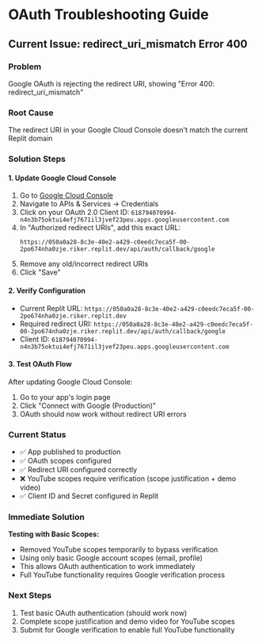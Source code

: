 # OAuth Troubleshooting Guide

## Current Issue: redirect_uri_mismatch Error 400

### Problem
Google OAuth is rejecting the redirect URI, showing "Error 400: redirect_uri_mismatch"

### Root Cause
The redirect URI in your Google Cloud Console doesn't match the current Replit domain

### Solution Steps

#### 1. Update Google Cloud Console
1. Go to [Google Cloud Console](https://console.cloud.google.com/)
2. Navigate to APIs & Services → Credentials
3. Click on your OAuth 2.0 Client ID: `618794070994-n4n3b75oktui4efj7671il3jvef23peu.apps.googleusercontent.com`
4. In "Authorized redirect URIs", add this exact URL:
   ```
   https://050a0a28-8c3e-40e2-a429-c0eedc7eca5f-00-2po674nha0zje.riker.replit.dev/api/auth/callback/google
   ```
5. Remove any old/incorrect redirect URIs
6. Click "Save"

#### 2. Verify Configuration
- Current Replit URL: `https://050a0a28-8c3e-40e2-a429-c0eedc7eca5f-00-2po674nha0zje.riker.replit.dev`
- Required redirect URI: `https://050a0a28-8c3e-40e2-a429-c0eedc7eca5f-00-2po674nha0zje.riker.replit.dev/api/auth/callback/google`
- Client ID: `618794070994-n4n3b75oktui4efj7671il3jvef23peu.apps.googleusercontent.com`

#### 3. Test OAuth Flow
After updating Google Cloud Console:
1. Go to your app's login page
2. Click "Connect with Google (Production)"
3. OAuth should now work without redirect URI errors

### Current Status
- ✅ App published to production
- ✅ OAuth scopes configured
- ✅ Redirect URI configured correctly
- ❌ YouTube scopes require verification (scope justification + demo video)
- ✅ Client ID and Secret configured in Replit

### Immediate Solution
**Testing with Basic Scopes:**
- Removed YouTube scopes temporarily to bypass verification
- Using only basic Google account scopes (email, profile)
- This allows OAuth authentication to work immediately
- Full YouTube functionality requires Google verification process

### Next Steps
1. Test basic OAuth authentication (should work now)
2. Complete scope justification and demo video for YouTube scopes
3. Submit for Google verification to enable full YouTube functionality